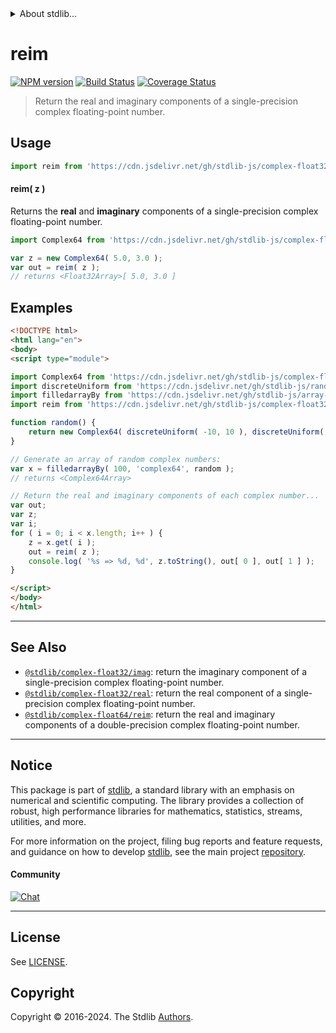 <!--

@license Apache-2.0

Copyright (c) 2021 The Stdlib Authors.

Licensed under the Apache License, Version 2.0 (the "License");
you may not use this file except in compliance with the License.
You may obtain a copy of the License at

   http://www.apache.org/licenses/LICENSE-2.0

Unless required by applicable law or agreed to in writing, software
distributed under the License is distributed on an "AS IS" BASIS,
WITHOUT WARRANTIES OR CONDITIONS OF ANY KIND, either express or implied.
See the License for the specific language governing permissions and
limitations under the License.

-->


<details>
  <summary>
    About stdlib...
  </summary>
  <p>We believe in a future in which the web is a preferred environment for numerical computation. To help realize this future, we've built stdlib. stdlib is a standard library, with an emphasis on numerical and scientific computation, written in JavaScript (and C) for execution in browsers and in Node.js.</p>
  <p>The library is fully decomposable, being architected in such a way that you can swap out and mix and match APIs and functionality to cater to your exact preferences and use cases.</p>
  <p>When you use stdlib, you can be absolutely certain that you are using the most thorough, rigorous, well-written, studied, documented, tested, measured, and high-quality code out there.</p>
  <p>To join us in bringing numerical computing to the web, get started by checking us out on <a href="https://github.com/stdlib-js/stdlib">GitHub</a>, and please consider <a href="https://opencollective.com/stdlib">financially supporting stdlib</a>. We greatly appreciate your continued support!</p>
</details>

# reim

[![NPM version][npm-image]][npm-url] [![Build Status][test-image]][test-url] [![Coverage Status][coverage-image]][coverage-url] <!-- [![dependencies][dependencies-image]][dependencies-url] -->

> Return the real and imaginary components of a single-precision complex floating-point number.

<!-- Section to include introductory text. Make sure to keep an empty line after the intro `section` element and another before the `/section` close. -->

<section class="intro">

</section>

<!-- /.intro -->

<!-- Package usage documentation. -->



<section class="usage">

## Usage

```javascript
import reim from 'https://cdn.jsdelivr.net/gh/stdlib-js/complex-float32-reim@v0.1.2-esm/index.mjs';
```

#### reim( z )

Returns the **real** and **imaginary** components of a single-precision complex floating-point number.

```javascript
import Complex64 from 'https://cdn.jsdelivr.net/gh/stdlib-js/complex-float32-ctor@esm/index.mjs';

var z = new Complex64( 5.0, 3.0 );
var out = reim( z );
// returns <Float32Array>[ 5.0, 3.0 ]
```

</section>

<!-- /.usage -->

<!-- Package usage notes. Make sure to keep an empty line after the `section` element and another before the `/section` close. -->

<section class="notes">

</section>

<!-- /.notes -->

<!-- Package usage examples. -->

<section class="examples">

## Examples

<!-- eslint-disable max-len -->

<!-- eslint no-undef: "error" -->

```html
<!DOCTYPE html>
<html lang="en">
<body>
<script type="module">

import Complex64 from 'https://cdn.jsdelivr.net/gh/stdlib-js/complex-float32-ctor@esm/index.mjs';
import discreteUniform from 'https://cdn.jsdelivr.net/gh/stdlib-js/random-base-discrete-uniform@esm/index.mjs';
import filledarrayBy from 'https://cdn.jsdelivr.net/gh/stdlib-js/array-filled-by@esm/index.mjs';
import reim from 'https://cdn.jsdelivr.net/gh/stdlib-js/complex-float32-reim@v0.1.2-esm/index.mjs';

function random() {
    return new Complex64( discreteUniform( -10, 10 ), discreteUniform( -10, 10 ) );
}

// Generate an array of random complex numbers:
var x = filledarrayBy( 100, 'complex64', random );
// returns <Complex64Array>

// Return the real and imaginary components of each complex number...
var out;
var z;
var i;
for ( i = 0; i < x.length; i++ ) {
    z = x.get( i );
    out = reim( z );
    console.log( '%s => %d, %d', z.toString(), out[ 0 ], out[ 1 ] );
}

</script>
</body>
</html>
```

</section>

<!-- /.examples -->

<!-- C interface documentation. -->



<!-- Section to include cited references. If references are included, add a horizontal rule *before* the section. Make sure to keep an empty line after the `section` element and another before the `/section` close. -->

<section class="references">

</section>

<!-- /.references -->

<!-- Section for related `stdlib` packages. Do not manually edit this section, as it is automatically populated. -->

<section class="related">

* * *

## See Also

-   <span class="package-name">[`@stdlib/complex-float32/imag`][@stdlib/complex/float32/imag]</span><span class="delimiter">: </span><span class="description">return the imaginary component of a single-precision complex floating-point number.</span>
-   <span class="package-name">[`@stdlib/complex-float32/real`][@stdlib/complex/float32/real]</span><span class="delimiter">: </span><span class="description">return the real component of a single-precision complex floating-point number.</span>
-   <span class="package-name">[`@stdlib/complex-float64/reim`][@stdlib/complex/float64/reim]</span><span class="delimiter">: </span><span class="description">return the real and imaginary components of a double-precision complex floating-point number.</span>

</section>

<!-- /.related -->

<!-- Section for all links. Make sure to keep an empty line after the `section` element and another before the `/section` close. -->


<section class="main-repo" >

* * *

## Notice

This package is part of [stdlib][stdlib], a standard library with an emphasis on numerical and scientific computing. The library provides a collection of robust, high performance libraries for mathematics, statistics, streams, utilities, and more.

For more information on the project, filing bug reports and feature requests, and guidance on how to develop [stdlib][stdlib], see the main project [repository][stdlib].

#### Community

[![Chat][chat-image]][chat-url]

---

## License

See [LICENSE][stdlib-license].


## Copyright

Copyright &copy; 2016-2024. The Stdlib [Authors][stdlib-authors].

</section>

<!-- /.stdlib -->

<!-- Section for all links. Make sure to keep an empty line after the `section` element and another before the `/section` close. -->

<section class="links">

[npm-image]: http://img.shields.io/npm/v/@stdlib/complex-float32-reim.svg
[npm-url]: https://npmjs.org/package/@stdlib/complex-float32-reim

[test-image]: https://github.com/stdlib-js/complex-float32-reim/actions/workflows/test.yml/badge.svg?branch=v0.1.2
[test-url]: https://github.com/stdlib-js/complex-float32-reim/actions/workflows/test.yml?query=branch:v0.1.2

[coverage-image]: https://img.shields.io/codecov/c/github/stdlib-js/complex-float32-reim/main.svg
[coverage-url]: https://codecov.io/github/stdlib-js/complex-float32-reim?branch=main

<!--

[dependencies-image]: https://img.shields.io/david/stdlib-js/complex-float32-reim.svg
[dependencies-url]: https://david-dm.org/stdlib-js/complex-float32-reim/main

-->

[chat-image]: https://img.shields.io/gitter/room/stdlib-js/stdlib.svg
[chat-url]: https://app.gitter.im/#/room/#stdlib-js_stdlib:gitter.im

[stdlib]: https://github.com/stdlib-js/stdlib

[stdlib-authors]: https://github.com/stdlib-js/stdlib/graphs/contributors

[umd]: https://github.com/umdjs/umd
[es-module]: https://developer.mozilla.org/en-US/docs/Web/JavaScript/Guide/Modules

[deno-url]: https://github.com/stdlib-js/complex-float32-reim/tree/deno
[deno-readme]: https://github.com/stdlib-js/complex-float32-reim/blob/deno/README.md
[umd-url]: https://github.com/stdlib-js/complex-float32-reim/tree/umd
[umd-readme]: https://github.com/stdlib-js/complex-float32-reim/blob/umd/README.md
[esm-url]: https://github.com/stdlib-js/complex-float32-reim/tree/esm
[esm-readme]: https://github.com/stdlib-js/complex-float32-reim/blob/esm/README.md
[branches-url]: https://github.com/stdlib-js/complex-float32-reim/blob/main/branches.md

[stdlib-license]: https://raw.githubusercontent.com/stdlib-js/complex-float32-reim/main/LICENSE

<!-- <related-links> -->

[@stdlib/complex/float32/imag]: https://github.com/stdlib-js/complex-float32-imag/tree/esm

[@stdlib/complex/float32/real]: https://github.com/stdlib-js/complex-float32-real/tree/esm

[@stdlib/complex/float64/reim]: https://github.com/stdlib-js/complex-float64-reim/tree/esm

<!-- </related-links> -->

</section>

<!-- /.links -->
